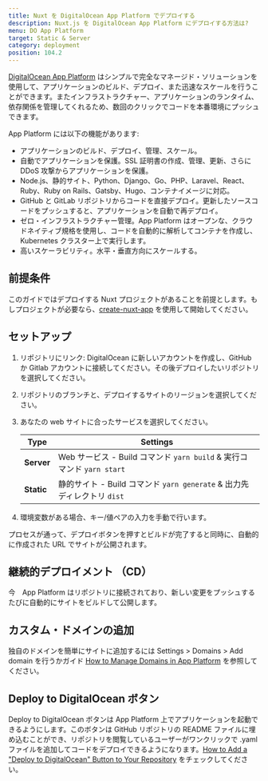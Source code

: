 ```yaml
---
title: Nuxt を DigitalOcean App Platform でデプロイする
description: Nuxt.js を DigitalOcean App Platform にデプロイする方法は?
menu: DO App Platform
target: Static & Server
category: deployment
position: 104.2
---
```


[DigitalOcean App Platform](https://www.digitalocean.com/products/app-platform/) はシンプルで完全なマネージド・ソリューションを使用して、アプリケーションのビルド、デプロイ、また迅速なスケールを行うことができます。またインフラストラクチャー、アプリケーションのランタイム、依存関係を管理してくれるため、数回のクリックでコードを本番環境にプッシュできます。

App Platform には以下の機能があります:

- アプリケーションのビルド、デプロイ、管理、スケール。
- 自動でアプリケーションを保護。SSL 証明書の作成、管理、更新、さらに DDoS 攻撃からアプリケーションを保護。
- Node.js、静的サイト、Python、Django、Go、PHP、Laravel、React、Ruby、Ruby on Rails、Gatsby、Hugo、コンテナイメージに対応。
- GitHub と GitLab リポジトリからコードを直接デプロイ。更新したソースコードをプッシュすると、アプリケーションを自動で再デプロイ。
- ゼロ・インフラストラクチャー管理。App Platform はオープンな、クラウドネイティブ規格を使用し、コードを自動的に解析してコンテナを作成し、Kubernetes クラスター上で実行します。
- 高いスケーラビリティ。水平・垂直方向にスケールする。

## 前提条件

このガイドではデプロイする Nuxt プロジェクトがあることを前提とします。もしプロジェクトが必要なら、[create-nuxt-app](https://github.com/nuxt/create-nuxt-app) を使用して開始してください。

## セットアップ

1. リポジトリにリンク: DigitalOcean に新しいアカウントを作成し、GitHub か Gitlab アカウントに接続してください。その後デプロイしたいリポジトリを選択してください。
2. リポジトリのブランチと、デプロイするサイトのリージョンを選択してください。
3. あなたの web サイトに合ったサービスを選択してください。

   | Type       | Settings                                                               |
   | ---------- | ---------------------------------------------------------------------- |
   | **Server** | Web サービス - Build コマンド `yarn build` & 実行コマンド `yarn start`      |
   | **Static** | 静的サイト - Build コマンド `yarn generate` & 出力先ディレクトリ `dist`      |

4. 環境変数がある場合、キー/値ペアの入力を手動で行います。

プロセスが通って、デプロイボタンを押すとビルドが完了すると同時に、自動的に作成された URL でサイトが公開されます。

## 継続的デプロイメント （CD）

今　App Platform はリポジトリに接続されており、新しい変更をプッシュするたびに自動的にサイトをビルドして公開します。

## カスタム・ドメインの追加

独自のドメインを簡単にサイトに追加するには Settings > Domains > Add domain を行うかガイド [How to Manage Domains in App Platform](https://www.digitalocean.com/docs/app-platform/how-to/manage-domains/) を参照してください。

## Deploy to DigitalOcean ボタン

Deploy to DigitalOcean ボタンは App Platform 上でアプリケーションを起動できるようにします。このボタンは GitHub リポジトリの README ファイルに埋め込むことができ、リポジトリを閲覧しているユーザーがワンクリックで .yaml ファイルを追加してコードをデプロイできるようになります。[How to Add a "Deploy to DigitalOcean" Button to Your Repository](https://www.digitalocean.com/docs/app-platform/how-to/add-deploy-do-button/) をチェックしてください。
